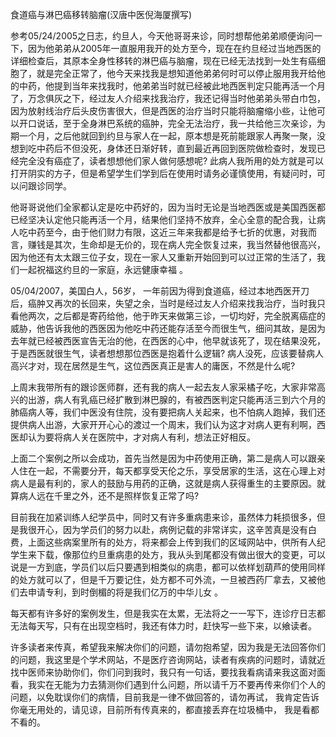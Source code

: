食道癌与淋巴癌移转脑瘤(汉唐中医倪海厦撰写)

  参考05/24/2005之日志，约旦人，今天他哥哥来诊，同时想帮他弟弟顺便询问一下，因为他弟弟从2005年一直服用我开的处方至今，现在在约旦经过当地西医的详细检查后，其原本全身性移转的淋巴癌与脑瘤，现在已经无法找到一处生有癌细胞了，就是完全正常了，他今天来找我是想知道他弟弟何时可以停止服用我开给他的中药，他提到当年来找我时，他弟弟当时就已经被此地西医判定只能再活一个月了，万念俱灰之下，经过友人介绍来找我治疗，我还记得当时他弟弟头带白巾包，因为放射线治疗后头皮伤害很大，但是西医的治疗当时只能将脑瘤缩小些，让他可以开口说话，至于全身淋巴系统的癌肿，完全无法治疗，我一共给他三次亲诊，为期一个月，之后他就回到约旦与家人在一起，原本想是死前能跟家人再聚一聚，没想到吃中药后不但没死，身体还日渐好转，直到最近再回到医院做检查时，发现已经完全没有癌症了，读者想想他们家人做何感想呢? 此病人我所用的处方就是可以打开阴实的方子，但是希望学生们学到后在使用时请务必谨慎使用，有疑问时，可以问跟诊同学。

  他哥哥说他们全家都认定是吃中药好的，因为当时无论是当地西医或是美国西医都已经坚决认定他只能再活一个月，结果他们坚持不放弃，全心全意的配合我，让病人吃中药至今，由于他们财力有限，这近三年来我都是给予七折的优惠，对我而言，赚钱是其次，生命却是无价的，现在病人完全恢复过来，我当然替他很高兴，因为他还有太太跟三位子女，现在一家人又重新开始回到可以过正常的生活了，我们一起祝福这约旦的一家庭，永远健康幸福 。

  05/04/2007，美国白人，56岁， 一年前因为得到食道癌，经过本地西医开刀后，癌肿又再次的长回来，失望之余，当时是经过友人介绍来找我治疗，当时我只看他两次，之后都是寄药给他，他于昨天来做第三诊，一切均好，完全脱离癌症的威胁，他告诉我他的西医因为他吃中药还能存活至今而很生气，细问其故，是因为去年就已经被西医宣告无治的他，在西医的心中，他早就该死了，现在结果没死，于是西医就很生气，读者想想那位西医是抱着什么逻辑? 病人没死，应该要替病人高兴才对，现在居然是生气，这位西医真正是害人的庸医，不然是什么呢?

  上周末我带所有的跟诊医师群，还有我的病人一起去友人家采橘子吃，大家非常高兴的出游，病人有乳癌已经扩散到淋巴腺的，有被西医判定只能再活三到六个月的肺癌病人等，我们中医没有住院，没有要把病人关起来，也不怕病人跑掉，我们还提供病人出游，大家开开心心的渡过一个周末，我们认为这才对病人更有利啊，西医却认为要将病人关在医院中，才对病人有利，想法正好相反。

  上面二个案例之所以会成功，首先当然是因为中药使用正确，第二是病人可以跟亲人住在一起，不需要分开，每天都享受天伦之乐，享受居家的生活，这在心理上对病人是最有利的，家人的鼓励与用药的正确，这就是病人获得重生的主要原因。就算病人远在千里之外，还不是照样恢复正常了吗?

  目前我在加紧训练人纪学员中，同时又有许多重病患来诊，虽然体力耗损很多，但是我很开心，因为学员们的努力以赴，病例记载的非常详实，这辛苦真是没有白费，上面这些病案里所有的处方，将来都会上传到我们的区域网站中，供所有人纪学生来下载，像那位约旦重病患的处方，我从头到尾都没有做出很大的变更，可以说是一方到底，学员们以后只要遇到相类似的病患，都可以依样划葫芦的使用同样的处方就可以了，但是千万要记住，处方都不可外流，一旦被西药厂拿去，又被他们去申请专利，到时倒楣的将是我们亿万的中华儿女 。

  每天都有许多好的案例发生，但是我实在太累，无法将之一一写下，连诊疗日志都无法每天写，只有在出现空档时，我还有体力时，赶快写一些下来，以飨读者。

  许多读者来传真，希望我来解决你们的问题，请勿抱希望，因为我是无法回答你们的问题，我这里是个学术网站，不是医疗咨询网站，读者有疾病的问题时，请就近找中医师来协助你们，你们问到我时，我只有一句话，要找我看病请来我这面对面看，我实在无能为力去猜测你们遇到什么问题，所以请千万不要再传来你们个人的问题，以免耽误你们的病情，目前我是一律不做回答的，请勿再试， 我肯定告诉你毫无用处的，请见谅，目前所有传真来的，都直接丢弃在垃圾桶中， 我是看都不看的。